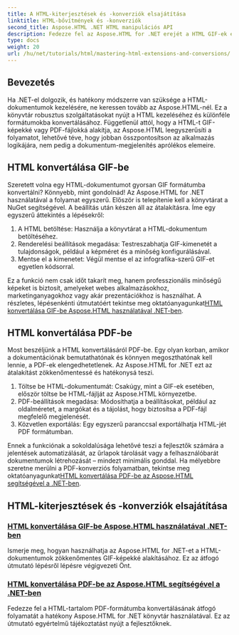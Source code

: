 ```yaml
---
title: A HTML-kiterjesztések és -konverziók elsajátítása
linktitle: HTML-bővítmények és -konverziók
second_title: Aspose.HTML .NET HTML manipulációs API
description: Fedezze fel az Aspose.HTML for .NET erejét a HTML GIF-ek és PDF-fájlokká konvertálásáról szóló oktatóanyagaink segítségével. Alakítsa át dokumentumait könnyedén.
type: docs
weight: 20
url: /hu/net/tutorials/html/mastering-html-extensions-and-conversions/
---
```


## Bevezetés

Ha .NET-el dolgozik, és hatékony módszerre van szüksége a HTML-dokumentumok kezelésére, ne keressen tovább az Aspose.HTML-nél. Ez a könyvtár robusztus szolgáltatásokat nyújt a HTML kezeléséhez és különféle formátumokba konvertálásához. Függetlenül attól, hogy a HTML-t GIF-képekké vagy PDF-fájlokká alakítja, az Aspose.HTML leegyszerűsíti a folyamatot, lehetővé téve, hogy jobban összpontosítson az alkalmazás logikájára, nem pedig a dokumentum-megjelenítés aprólékos elemeire.

## HTML konvertálása GIF-be
Szeretett volna egy HTML-dokumentumot gyorsan GIF formátumba konvertálni? Könnyebb, mint gondolnád! Az Aspose.HTML for .NET használatával a folyamat egyszerű. Először is telepítenie kell a könyvtárat a NuGet segítségével. A beállítás után készen áll az átalakításra. Íme egy egyszerű áttekintés a lépésekről:

1. A HTML betöltése: Használja a könyvtárat a HTML-dokumentum betöltéséhez.
2. Renderelési beállítások megadása: Testreszabhatja GIF-kimenetét a tulajdonságok, például a képméret és a minőség konfigurálásával.
3. Mentse el a kimenetet: Végül mentse el az infografika-szerű GIF-et egyetlen kódsorral.

 Ez a funkció nem csak időt takarít meg, hanem professzionális minőségű képeket is biztosít, amelyeket webes alkalmazásokhoz, marketinganyagokhoz vagy akár prezentációkhoz is használhat. A részletes, lépésenkénti útmutatóért tekintse meg oktatóanyagunkat[HTML konvertálása GIF-be Aspose.HTML használatával .NET-ben](./converting-html-to-gif/).

## HTML konvertálása PDF-be
Most beszéljünk a HTML konvertálásáról PDF-be. Egy olyan korban, amikor a dokumentációnak bemutathatónak és könnyen megoszthatónak kell lennie, a PDF-ek elengedhetetlenek. Az Aspose.HTML for .NET ezt az átalakítást zökkenőmentessé és hatékonysá teszi. 

1. Töltse be HTML-dokumentumát: Csakúgy, mint a GIF-ek esetében, először töltse be HTML-fájlját az Aspose.HTML környezetbe.
2. PDF-beállítások megadása: Módosíthatja a beállításokat, például az oldalméretet, a margókat és a tájolást, hogy biztosítsa a PDF-fájl megfelelő megjelenését.
3. Közvetlen exportálás: Egy egyszerű paranccsal exportálhatja HTML-jét PDF formátumban. 

Ennek a funkciónak a sokoldalúsága lehetővé teszi a fejlesztők számára a jelentések automatizálását, az űrlapok tárolását vagy a felhasználóbarát dokumentumok létrehozását – mindezt minimális gonddal. Ha mélyebbre szeretne merülni a PDF-konverziós folyamatban, tekintse meg oktatóanyagunkat[HTML konvertálása PDF-be az Aspose.HTML segítségével a .NET-ben](./converting-html-to-pdf/).

## HTML-kiterjesztések és -konverziók elsajátítása
### [ HTML konvertálása GIF-be Aspose.HTML használatával .NET-ben](./converting-html-to-gif/)
Ismerje meg, hogyan használhatja az Aspose.HTML for .NET-et a HTML-dokumentumok zökkenőmentes GIF-képekké alakításához. Ez az átfogó útmutató lépésről lépésre végigvezeti Önt.
### [HTML konvertálása PDF-be az Aspose.HTML segítségével a .NET-ben](./converting-html-to-pdf/)
Fedezze fel a HTML-tartalom PDF-formátumba konvertálásának átfogó folyamatát a hatékony Aspose.HTML for .NET könyvtár használatával. Ez az útmutató egyértelmű tájékoztatást nyújt a fejlesztőknek.